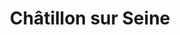 ---
images:
- /images/CarolePainting/Peinture8.JPG
title: Châtillon sur Seine
#date: 2022-07-23
tags:
- archive # all posts
- #accueil

---